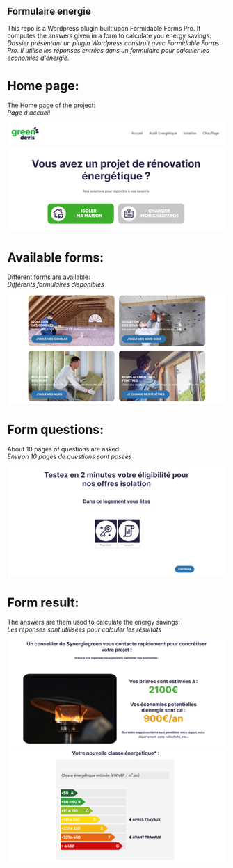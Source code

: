 ## Formulaire energie

This repo is a Wordpress plugin built upon  Formidable Forms Pro.
It computes the answers given in a form to calculate you energy savings.  
*Dossier présentant un plugin Wordpress construit avec Formidable Forms Pro.
Il utilise les réponses entrées dans un formulaire pour calculer les économies d'énergie.*

# Home page:

The Home page of the project:  
*Page d'accueil*

![Form](Pictures/Home.PNG)

# Available forms:

Different forms are available:  
*Différents formulaires disponibles*

![Form](Pictures/Available_Forms.PNG)

# Form questions:

About 10 pages of questions are asked:  
*Environ 10 pages de questions sont posées*

![Form](Pictures/Form.PNG)

# Form result:

The answers are them used to calculate the energy savings:  
*Les réponses sont utilisées pour calculer les résultats*

![Form](Pictures/Savings.PNG)
![Form](Pictures/Diag.PNG)
